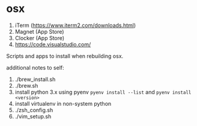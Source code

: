 osx
===

1. iTerm (https://www.iterm2.com/downloads.html)
1. Magnet (App Store)
1. Clocker (App Store)
1. https://code.visualstudio.com/

Scripts and apps to install when rebuilding osx.

additional notes to self:
1. ./brew_install.sh
1. ./brew.sh
1. install python 3.x using pyenv `pyenv install --list` and `pyenv install <version>`
1. install virtualenv in non-system python
1. ./zsh_config.sh
1. ./vim_setup.sh
